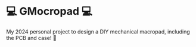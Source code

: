 # 💻 GMocropad 💻

My 2024 personal project to design a DIY mechanical macropad, including the PCB and case! 🌱
